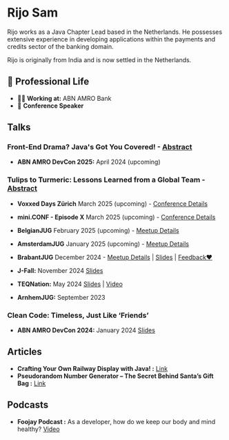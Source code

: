 # Rijo Sam

Rijo works as a Java Chapter Lead based in the Netherlands. He possesses extensive experience in developing applications within the payments and credits sector of the banking domain.

Rijo is originally from India and is now settled in the Netherlands.

## 💼 Professional Life
- 🧑‍💻 **Working at:** ABN AMRO Bank
- 🎤 **Conference Speaker**

## Talks

### Front-End Drama? Java's Got You Covered! - [Abstract](https://github.com/Rijosam/Rijosam/blob/main/abstract_Front_End_Drama.md)
- **ABN AMRO DevCon 2025:** April 2024 (upcoming)

### Tulips to Turmeric: Lessons Learned from a Global Team - [Abstract](https://github.com/Rijosam/Rijosam/blob/main/abstract_Tulips_to_Turmeric.md)

- **Voxxed Days Zürich** March 2025 (upcoming) - [Conference Details](https://zurich.voxxeddays.com/)
- **mini.CONF - Episode X** March 2025 (upcoming) - [Conference Details](https://miniconf.io/)
- **BelgianJUG** February 2025 (upcoming) - [Meetup Details](https://www.meetup.com/belgian-java-user-group/events/305632961/?eventOrigin=group_upcoming_events)
- **AmsterdamJUG** January 2025 (upcoming) - [Meetup Details](https://www.meetup.com/amsterdam-java-user-group/events/305160845/?eventOrigin=home_page_upcoming_events$all)
- **BrabantJUG** December 2024 - [Meetup Details](https://www.meetup.com/nl-NL/brabant-jug/events/304322148/?eventorigin=group_upcoming_events) | [Slides](https://1drv.ms/p/c/9c98deced182940c/EXBgFZ6R3ThMr322fFS2EFQBt4Z7I63T0qV1BW_N-c3ovA?e=gNY45G) | [Feedback❤️](./feedback/feedback_BrabantJUG.png)

- **J-Fall:** November 2024 [Slides](https://1drv.ms/p/c/9c98deced182940c/EZAktnWy4c1LoeLgyWT6Y3YBrlpd-r4DkPeSrHD9Zea5bQ?e=kG9IDC)
- **TEQNation:** May 2024 [Slides](https://1drv.ms/p/c/9c98deced182940c/EeKMIpbNgSdOvnnvziNSX8wBrec6QcgBJqjdlMz2Xkk2IQ?e=3LfMFf) | [Video](https://youtu.be/6qpZ8hj5fRI?feature=shared)
- **ArnhemJUG:** September 2023

### Clean Code: Timeless, Just Like ‘Friends’
- **ABN AMRO DevCon 2024:** January 2024 [Slides](https://1drv.ms/p/c/9c98deced182940c/EePxGWef125CpDz2dRXRJWABVqbzg-G4En9NFBA9876Dag?e=gSeOob)

## Articles
- **Crafting Your Own Railway Display with Java! :** [Link](https://foojay.io/today/crafting-your-own-railway-display-with-java/)
- **Pseudorandom Number Generator – The Secret Behind Santa’s Gift Bag :** [Link](https://foojay.io/today/pseudorandom-number-generator/)

## Podcasts
- **Foojay Podcast :** As a developer, how do we keep our body and mind healthy? [Video](https://youtu.be/OYX_X2x3vl8?t=1498)

